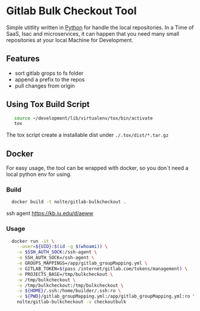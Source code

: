 # Gitlab Bulk Checkout Tool

Simple utitlity written in [Python](https://www.python.org) for handle the local repositories.
In a Time of SaaS, Isac and microservices, it can happen that you need many small repositories at your local Machine for Development.

## Features

- sort gitlab grops to fs folder
- append a prefix to the repos
- pull changes from origin

## Using Tox Build Script

```bash
   source ~/development/lib/virtualenv/tox/bin/activate
   tox
```

The tox script create a installable dist under ``./.tox/dist/*.tar.gz``

## Docker

For easy usage, the tool can be wrapped with docker, so you don`t need a local python env for using.


### Build

```bash
  docker build -t nolte/gitlab-bulkcheckout .
```
ssh agent
https://kb.iu.edu/d/aeww

### Usage

```bash
  docker run -it \
    --user=${UID}:$(id -g $(whoami)) \
    -v $SSH_AUTH_SOCK:/ssh-agent \
    -e SSH_AUTH_SOCK=/ssh-agent \
    -e GROUPS_MAPPINGS=/app/gitlab_groupMapping.yml \
    -e GITLAB_TOKEN=$(pass /internet/gitlab.com/tokens/management) \
    -e PROJECTS_BASE=/tmp/bulkcheckout \
    -w /tmp/bulkcheckout \
    -v /tmp/bulkcheckout:/tmp/bulkcheckout \
    -v ${HOME}/.ssh:/home/builder/.ssh:ro \
    -v ${PWD}/gitlab_groupMapping.yml:/app/gitlab_groupMapping.yml:ro \
    nolte/gitlab-bulkcheckout -v checkoutbulk
```
